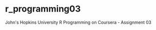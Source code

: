 r_programming03
===============

John's Hopkins University R Programming on Coursera - Assignment 03
